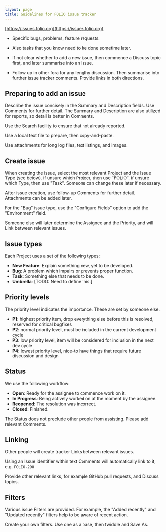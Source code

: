 ```yaml
---
layout: page
title: Guidelines for FOLIO issue tracker
---
```


[https://issues.folio.org](https://issues.folio.org)

- Specific bugs, problems, feature requests.

- Also tasks that you know need to be done sometime later.

- If not clear whether to add a new issue, then commence a
  Discuss topic first, and later summarise into an Issue.

- Follow up in other fora for any lengthy discussion.
  Then summarise into further issue tracker comments.
  Provide links in both directions.

## Preparing to add an issue

Describe the issue concisely in the Summary and Description fields.
Use Comments for further detail.
The Summary and Description are also utilized for reports, so detail is
better in Comments.

Use the Search facility to ensure that not already reported.

Use a local text file to prepare, then copy-and-paste.

Use attachments for long log files, text listings, and images.

## Create issue

When creating the issue, select the most relevant Project and the Issue
Type (see below).
If unsure which Project, then use "FOLIO".
If unsure which Type, then use "Task".
Someone can change these later if necessary.

After issue creation, use follow-up Comments for further detail.
Attachments can be added later.

For the "Bug" issue type, use the "Configure Fields" option to add the
"Environment" field.

Someone else will later determine the Assignee and the Priority, and will
Link between relevant issues.

## Issue types

Each Project uses a set of the following types:

- **New Feature**: Explain something new, yet to be developed.
- **Bug**: A problem which impairs or prevents proper function.
- **Task**: Something else that needs to be done.
- **Umbrella**: [TODO: Need to define this.]

## Priority levels

The priority level indicates the importance.
These are set by someone else.

- **P1**: highest priority item, drop everything else before this is resolved, reserved for critical bugfixes
- **P2**: normal priority level, must be included in the current development cycle
- **P3**: low priority level, item will be considered for inclusion in the next dev cycle
- **P4**: lowest priority level, nice-to have things that require future discussion and design

## Status

We use the following workflow:

- **Open**: Ready for the assignee to commence work on it.
- **In Progress**: Being actively worked on at the moment by the assignee.
- **Reopened**: The resolution was incorrect.
- **Closed**: Finished.

The Status does not preclude other people from assisting.
Please add relevant Comments.

## Linking

Other people will create tracker Links between relevant issues.

Using an Issue identifier within text Comments will automatically link to
it, e.g. `FOLIO-298`

Provide other relevant links, for example GitHub pull requests, and
Discuss topics.

## Filters

Various issue Filters are provided. For example, the "Added recently"
and "Updated recently" filters help to be aware of recent action.

Create your own filters. Use one as a base, then twiddle and Save As.

